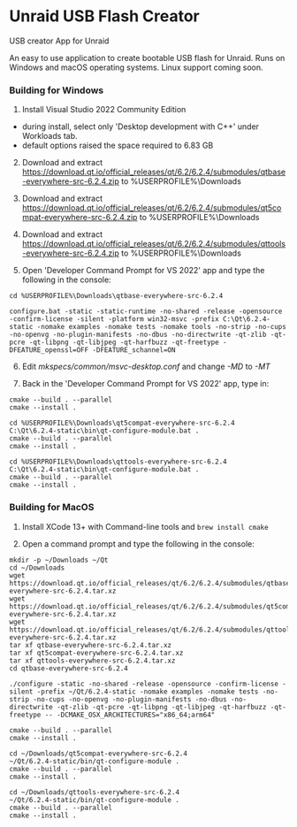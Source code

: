 # Unraid USB Flash Creator
USB creator App for Unraid

An easy to use application to create bootable USB flash for Unraid. Runs on Windows and macOS operating systems.  Linux support coming soon.

### Building for Windows
1. Install Visual Studio 2022 Community Edition
  - during install, select only 'Desktop development with C++' under Workloads tab.  
  - default options raised the space required to 6.83 GB

2. Download and extract https://download.qt.io/official_releases/qt/6.2/6.2.4/submodules/qtbase-everywhere-src-6.2.4.zip to %USERPROFILE%\Downloads

3. Download and extract https://download.qt.io/official_releases/qt/6.2/6.2.4/submodules/qt5compat-everywhere-src-6.2.4.zip to %USERPROFILE%\Downloads

4. Download and extract https://download.qt.io/official_releases/qt/6.2/6.2.4/submodules/qttools-everywhere-src-6.2.4.zip to %USERPROFILE%\Downloads

5. Open 'Developer Command Prompt for VS 2022' app and type the following in the console:
```
cd %USERPROFILE%\Downloads\qtbase-everywhere-src-6.2.4

configure.bat -static -static-runtime -no-shared -release -opensource -confirm-license -silent -platform win32-msvc -prefix C:\Qt\6.2.4-static -nomake examples -nomake tests -nomake tools -no-strip -no-cups -no-openvg -no-plugin-manifests -no-dbus -no-directwrite -qt-zlib -qt-pcre -qt-libpng -qt-libjpeg -qt-harfbuzz -qt-freetype -DFEATURE_openssl=OFF -DFEATURE_schannel=ON
```

6. Edit _mkspecs/common/msvc-desktop.conf_ and change _-MD_ to _-MT_

7. Back in the 'Developer Command Prompt for VS 2022' app, type in:
```
cmake --build . --parallel
cmake --install .

cd %USERPROFILE%\Downloads\qt5compat-everywhere-src-6.2.4
C:\Qt\6.2.4-static\bin\qt-configure-module.bat .
cmake --build . --parallel
cmake --install .

cd %USERPROFILE%\Downloads\qttools-everywhere-src-6.2.4
C:\Qt\6.2.4-static\bin\qt-configure-module.bat .
cmake --build . --parallel
cmake --install .
```

### Building for MacOS

1. Install XCode 13+ with Command-line tools and `brew install cmake`

2. Open a command prompt and type the following in the console:
```
mkdir -p ~/Downloads ~/Qt
cd ~/Downloads
wget https://download.qt.io/official_releases/qt/6.2/6.2.4/submodules/qtbase-everywhere-src-6.2.4.tar.xz
wget https://download.qt.io/official_releases/qt/6.2/6.2.4/submodules/qt5compat-everywhere-src-6.2.4.tar.xz
wget https://download.qt.io/official_releases/qt/6.2/6.2.4/submodules/qttools-everywhere-src-6.2.4.tar.xz
tar xf qtbase-everywhere-src-6.2.4.tar.xz
tar xf qt5compat-everywhere-src-6.2.4.tar.xz
tar xf qttools-everywhere-src-6.2.4.tar.xz
cd qtbase-everywhere-src-6.2.4

./configure -static -no-shared -release -opensource -confirm-license -silent -prefix ~/Qt/6.2.4-static -nomake examples -nomake tests -no-strip -no-cups -no-openvg -no-plugin-manifests -no-dbus -no-directwrite -qt-zlib -qt-pcre -qt-libpng -qt-libjpeg -qt-harfbuzz -qt-freetype -- -DCMAKE_OSX_ARCHITECTURES="x86_64;arm64"

cmake --build . --parallel
cmake --install .

cd ~/Downloads/qt5compat-everywhere-src-6.2.4
~/Qt/6.2.4-static/bin/qt-configure-module .
cmake --build . --parallel
cmake --install .

cd ~/Downloads/qttools-everywhere-src-6.2.4
~/Qt/6.2.4-static/bin/qt-configure-module .
cmake --build . --parallel
cmake --install .
```
